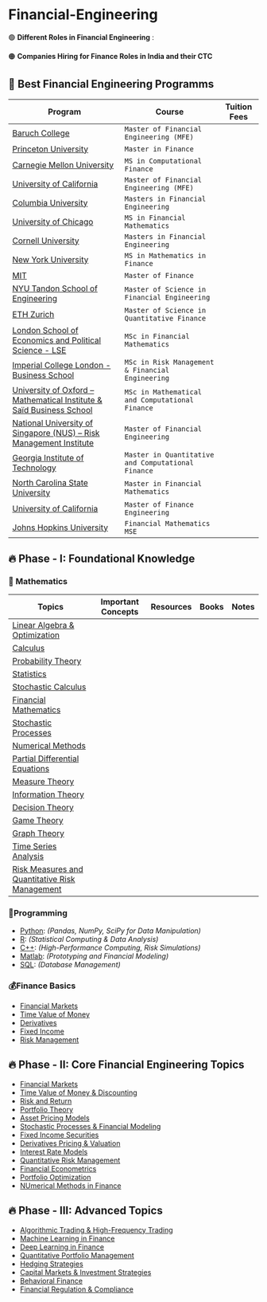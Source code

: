 # Financial-Engineering

🟢 **Different Roles in Financial Engineering** : 


🟠 **Companies Hiring for Finance Roles in India and their CTC**


## 🏁 Best Financial Engineering Programms

| Program | Course | Tuition Fees |
| ------|-------------| ---------|
| [Baruch College]() | `Master of Financial Engineering (MFE)`|
| [Princeton University]() | `Master in Finance` |
| [Carnegie Mellon University]() | `MS in Computational Finance` |
| [University of California]() | `Master of Financial Engineering (MFE)`
| [Columbia University]() | `Masters in Financial Engineering` |
| [University of Chicago]() | `MS in Financial Mathematics` |
| [Cornell University]() | `Masters in Financial Engineering` |
| [New York University]() | `MS in Mathematics in Finance` |
| [MIT]() | `Master of Finance`  |
| [NYU Tandon School of Engineering]() | `Master of Science in Financial Engineering`
| [ETH Zurich]() | `Master of Science in Quantitative Finance`
| [London School of Economics and Political Science - LSE]() | `MSc in Financial Mathematics`|
| [Imperial College London - Business School]() | `MSc in Risk Management & Financial Engineering` |
| [University of Oxford – Mathematical Institute & Saïd Business School]() | `MSc in Mathematical and Computational Finance` |
| [National University of Singapore (NUS) – Risk Management Institute]() | `Master of Financial Engineering` |
| [Georgia Institute of Technology]() | `Master in Quantitative and Computational Finance` |
| [North Carolina State University]() | `Master in Financial Mathematics` |
| [University of California]() | `Master of Finance Engineering` | 
| [Johns Hopkins University]() | `Financial Mathematics MSE` |



## 🔥 Phase - I: Foundational Knowledge

### 🧰 Mathematics

| Topics | Important Concepts | Resources | Books | Notes |
|-----|------------|--------|-----------|--------|
| [Linear Algebra & Optimization]() |
| [Calculus]()
| [Probability Theory]()
| [Statistics]()
| [Stochastic Calculus]()
| [Financial Mathematics]()
| [Stochastic Processes]()
| [Numerical Methods]()
| [Partial Differential Equations]()
| [Measure Theory]()
| [Information Theory]()
| [Decision Theory]()
| [Game Theory]()
| [Graph Theory]()
| [Time Series Analysis]()
| [Risk Measures and Quantitative Risk Management]()


### 🐍Programming

- [Python](): _(Pandas, NumPy, SciPy for Data Manipulation)_
- [R](): _(Statistical Computing & Data Analysis)_
- [C++](): _(High-Performance Computing, Risk Simulations)_
- [Matlab](): _(Prototyping and Financial Modeling)_
- [SQL](): _(Database Management)_


### 💰Finance Basics

- [Financial Markets]()
- [Time Value of Money]()
- [Derivatives]()
- [Fixed Income]()
- [Risk Management]()

## 🔥 Phase - II: Core Financial Engineering Topics

- [Financial Markets]()
- [Time Value of Money & Discounting]()
- [Risk and Return]()
- [Portfolio Theory]()
- [Asset Pricing Models]()
- [Stochastic Processes & Financial Modeling]()
- [Fixed Income Securities]()
- [Derivatives Pricing & Valuation]()
- [Interest Rate Models]()
- [Quantitative Risk Management]()
- [Financial Econometrics]()
- [Portfolio Optimization]()
- [NUmerical Methods in Finance]()


## 🔥 Phase - III: Advanced Topics

- [Algorithmic Trading & High-Frequency Trading]()
- [Machine Learning in Finance]()
- [Deep Learning in Finance]()
- [Quantitative Portfolio Management]()
- [Hedging Strategies]()
- [Capital Markets & Investment Strategies]()
- [Behavioral Finance]()
- [Financial Regulation & Compliance]()











